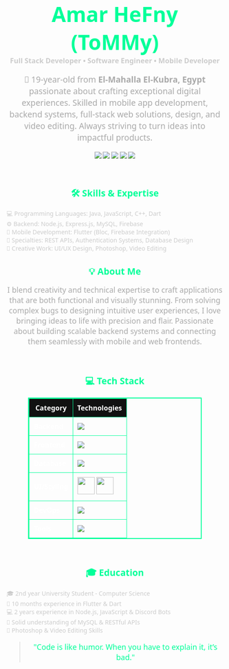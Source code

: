<div align="center" style="font-family: 'Segoe UI', Tahoma, Geneva, Verdana, sans-serif;">

  <!-- الاسم والعنوان -->
  <h1 style="color: #00ff99; font-size: 3rem; margin-bottom: 0;">Amar HeFny (ToMMy)</h1>
  <h3 style="color: #ccc; margin-top: 0;">Full Stack Developer • Software Engineer • Mobile Developer</h3>

  <!-- الوصف -->
  <p style="color: #aaa; font-size: 1.2rem; max-width: 700px;">
    🚀 19-year-old from <b>El-Mahalla El-Kubra, Egypt</b> passionate about crafting exceptional digital experiences.
    Skilled in mobile app development, backend systems, full-stack web solutions, design, and video editing.
    Always striving to turn ideas into impactful products.
  </p>

  <!-- روابط التواصل -->
  <p>
    <a href="mailto:amarhafny3@gmail.com"><img src="https://img.shields.io/badge/Email-D14836?style=for-the-badge&logo=gmail&logoColor=white"/></a>
    <a href="https://wa.me/201040345145"><img src="https://img.shields.io/badge/WhatsApp-25D366?style=for-the-badge&logo=whatsapp&logoColor=white"/></a>
    <a href="https://www.instagram.com/3morryy.1/"><img src="https://img.shields.io/badge/Instagram-E4405F?style=for-the-badge&logo=instagram&logoColor=white"/></a>
    <a href="https://www.tiktok.com/@hefnawyy10?lang=en"><img src="https://img.shields.io/badge/TikTok-000000?style=for-the-badge&logo=tiktok&logoColor=white"/></a>
    <img src="https://img.shields.io/badge/Discord-3amoryyy-5865F2?style=for-the-badge&logo=discord&logoColor=white"/>
  </p>

  <br/>

  <!-- Skills & Expertise -->
  <h2 style="color: #00ff99;">🛠 Skills & Expertise</h2>
  <ul style="list-style: none; padding: 0; max-width: 600px; margin: auto; color: #ccc; text-align: left;">
    <li>💻 Programming Languages: Java, JavaScript, C++, Dart</li>
    <li>⚙️ Backend: Node.js, Express.js, MySQL, Firebase</li>
    <li>📱 Mobile Development: Flutter (Bloc, Firebase Integration)</li>
    <li>🧠 Specialties: REST APIs, Authentication Systems, Database Design</li>
    <li>🎨 Creative Work: UI/UX Design, Photoshop, Video Editing</li>
  </ul>

  <!-- About Me -->
  <h2 style="color: #00ff99;">💡 About Me</h2>
  <p style="color: #aaa; font-size: 1.1rem; max-width: 700px;">
    I blend creativity and technical expertise to craft applications that are both functional and visually stunning.  
    From solving complex bugs to designing intuitive user experiences, I love bringing ideas to life with precision and flair.  
    Passionate about building scalable backend systems and connecting them seamlessly with mobile and web frontends.
  </p>

  <br/>

  <!-- Tech Stack -->
  <h2 style="color: #00ff99;">💻 Tech Stack</h2>
  <table style="border-collapse: collapse; border: 2px solid #00ff99; width: 80%; color: white; font-size: 1rem;">
    <tr style="background-color: #111;">
      <th style="padding: 10px; border: 1px solid #00ff99;">Category</th>
      <th style="padding: 10px; border: 1px solid #00ff99;">Technologies</th>
    </tr>
    <tr>
      <td style="padding: 10px; border: 1px solid #00ff99;"><b>Backend</b></td>
      <td style="padding: 10px; border: 1px solid #00ff99;">
        <img src="https://skillicons.dev/icons?i=nodejs,express,java,cpp" />
      </td>
    </tr>
    <tr>
      <td style="padding: 10px; border: 1px solid #00ff99;"><b>Frontend</b></td>
      <td style="padding: 10px; border: 1px solid #00ff99;">
        <img src="https://skillicons.dev/icons?i=flutter,dart" />
      </td>
    </tr>
    <tr>
      <td style="padding: 10px; border: 1px solid #00ff99;"><b>Database</b></td>
      <td style="padding: 10px; border: 1px solid #00ff99;">
        <img src="https://skillicons.dev/icons?i=mysql,firebase,mongodb" />
      </td>
    </tr>
    <tr>
      <td style="padding: 10px; border: 1px solid #00ff99;"><b>UI/Styling</b></td>
      <td style="padding: 10px; border: 1px solid #00ff99;">
        <img src="https://skillicons.dev/icons?i=figma,ps" height="40" />
        <img src="https://upload.wikimedia.org/wikipedia/commons/c/cb/Adobe_After_Effects_CC_icon.svg" height="40" />
      </td>
    </tr>
    <tr>
      <td style="padding: 10px; border: 1px solid #00ff99;"><b>DevOps</b></td>
      <td style="padding: 10px; border: 1px solid #00ff99;">
        <img src="https://skillicons.dev/icons?i=github,postman" />
      </td>
    </tr>
    <tr>
      <td style="padding: 10px; border: 1px solid #00ff99;"><b>Tools</b></td>
      <td style="padding: 10px; border: 1px solid #00ff99;">
        <img src="https://skillicons.dev/icons?i=vscode,androidstudio,discord" />
      </td>
    </tr>
  </table>

  <br/>

  <!-- Education -->
  <h2 style="color: #00ff99;">🎓 Education</h2>
  <ul style="list-style: none; padding: 0; text-align: left; max-width: 600px; margin: auto; color: #ccc;">
    <li>🎓 2nd year University Student - Computer Science</li>
    <li>💼 10 months experience in Flutter & Dart</li>
    <li>💻 2 years experience in Node.js, JavaScript & Discord Bots</li>
    <li>🧩 Solid understanding of MySQL & RESTful APIs</li>
    <li>🎨 Photoshop & Video Editing Skills</li>
  </ul>

  <!-- رسالة -->
  <blockquote style="color: #00ff99; font-size: 1.1rem;">
    "Code is like humor. When you have to explain it, it’s bad."
  </blockquote>

</div>
